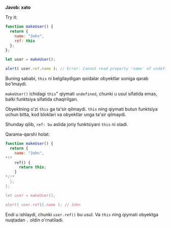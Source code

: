 **Javob: xato**

Try it:
```js run
function makeUser() {
  return {
    name: "John",
    ref: this
  };
};

let user = makeUser();

alert( user.ref.name ); // Error: Cannot read property 'name' of undefined
```

Buning sababi, `this` ni belgilaydigan qoidalar obyektlar soniga qarab bo'lmaydi.

`makeUser()` ichidagi `this`" qiymati `undefined`, chunki u usul sifatida emas, balki funktsiya sifatida chaqirilgan.

Obyektning o'zi `this` ga ta'sir qilmaydi. `this` ning qiymati butun funktsiya uchun bitta, kod bloklari va obyektlar  unga ta'sir qilmaydi.

Shunday qilib, `ref: bu` aslida joriy funktsiyani `this` ni oladi.

Qarama-qarshi holat:

```js run
function makeUser() {
  return {
    name: "John",
*!*
    ref() {
      return this;
    }
*/!*
  };
};

let user = makeUser();

alert( user.ref().name ); // John
```

Endi u ishlaydi, chunki `user.ref()` bu usul. Va `this` ning qiymati obyektga nuqtadan `.` oldin o'rnatiladi.


